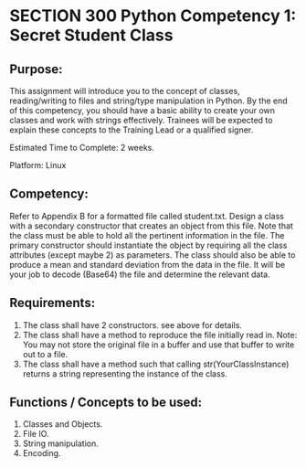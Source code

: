 # SECTION 300 Python Competency 1: Secret Student Class 

## Purpose:

This assignment will introduce you to the concept of classes, reading/writing 
to files and string/type manipulation in Python.  By the end of this 
competency, you should have a basic ability to create your own classes and 
work with strings effectively. Trainees will be expected to explain these 
concepts to the Training Lead or a qualified signer. 

Estimated Time to Complete:  2 weeks. 

Platform: Linux 

## Competency:

Refer to Appendix B for a formatted file called student.txt. Design a class 
with a secondary constructor that creates an object from this file. Note that 
the class must be able to hold all the pertinent information in the file.  The 
primary constructor should instantiate the object by requiring all the class 
attributes (except maybe 2) as parameters. The class should also be able to 
produce a mean and standard deviation from the data in the file. It will be 
your job to decode (Base64) the file and determine the relevant data.

## Requirements:

1. The class shall have 2 constructors. see above for details. 
2. The class shall have a method to reproduce the file initially read in. ​Note:​ You may not store the original file in a buffer and use that buffer to write out to a file. 
3. The class shall have a method such that calling str(YourClassInstance) 
returns a string representing the instance of the class.

## Functions / Concepts to be used:

1. Classes and Objects.
2. File IO. 
3. String manipulation. 
4. Encoding.